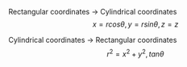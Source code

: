 
Rectangular coordinates -> Cylindrical coordinates
$$
x = rcos\theta, y=rsin\theta, z=z
$$


Cylindrical coordinates -> Rectangular coordinates
$$
r^2 = x^2+y^2, tan\theta
$$
